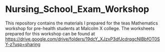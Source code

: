 # Nursing_School_Exam_Workshop
This repository contains the materials I prepared for the teas Mathematics workshop for pre-health students at Malcolm X college.
The worksheets prepared for this workshop can be found at 
https://drive.google.com/drive/folders/19dcY_XJzxP3dfJcdrqgcNIBbfOT0SY-z?usp=sharing
